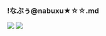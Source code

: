 ### !なぶぅ@nabuxu★☆☆.md
![](https://pbs.twimg.com/media/D9bVkd9U8AAYKtx.jpg)
![](https://pbs.twimg.com/media/D9bSRmRVUAIVQBB.jpg)
![]()
